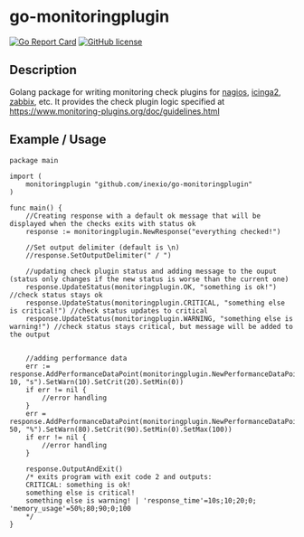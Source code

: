# go-monitoringplugin
[![Go Report Card](https://goreportcard.com/badge/github.com/inexio/go-monitoringplugin)](https://goreportcard.com/report/github.com/inexio/go-monitoringplugin)
[![GitHub license](https://img.shields.io/badge/license-BSD-blue.svg)](https://github.com/inexio/go-monitoringplugin/blob/master/LICENSE)
## Description
Golang package for writing monitoring check plugins for [nagios](https://www.nagios.org/), [icinga2](https://icinga.com/), [zabbix](https://www.zabbix.com/), etc. It provides the check plugin logic specified at https://www.monitoring-plugins.org/doc/guidelines.html

## Example / Usage
	package main

	import (
		monitoringplugin "github.com/inexio/go-monitoringplugin"
	)

	func main() {
		//Creating response with a default ok message that will be displayed when the checks exits with status ok
		response := monitoringplugin.NewResponse("everything checked!")

		//Set output delimiter (default is \n)
		//response.SetOutputDelimiter(" / ")

		//updating check plugin status and adding message to the ouput (status only changes if the new status is worse than the current one)
		response.UpdateStatus(monitoringplugin.OK, "something is ok!") //check status stays ok
		response.UpdateStatus(monitoringplugin.CRITICAL, "something else is critical!") //check status updates to critical
		response.UpdateStatus(monitoringplugin.WARNING, "something else is warning!") //check status stays critical, but message will be added to the output


		//adding performance data
		err := response.AddPerformanceDataPoint(monitoringplugin.NewPerformanceDataPoint("response_time", 10, "s").SetWarn(10).SetCrit(20).SetMin(0))
		if err != nil {
			//error handling
		}
		err = response.AddPerformanceDataPoint(monitoringplugin.NewPerformanceDataPoint("memory_usage", 50, "%").SetWarn(80).SetCrit(90).SetMin(0).SetMax(100))
		if err != nil {
			//error handling
		}

		response.OutputAndExit()
		/* exits program with exit code 2 and outputs:
		CRITICAL: something is ok!
		something else is critical!
		something else is warning! | 'response_time'=10s;10;20;0; 'memory_usage'=50%;80;90;0;100
		*/
	}
